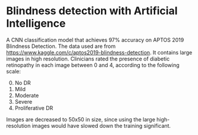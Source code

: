 # Blindness detection with Artificial Intelligence
A CNN classification model that achieves 97% accuracy on APTOS 2019 Blindness Detection. The data used are from https://www.kaggle.com/c/aptos2019-blindness-detection. It contains large images in high resolution. Clinicians rated the presence of diabetic retinopathy in each image between 0 and 4, according to the following scale:

0. No DR
1. Mild
2. Moderate
3. Severe
4. Proliferative DR

Images are decreased to 50x50 in size, since using the large high-resolution images would have slowed down the training significant.